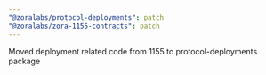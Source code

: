 ```yaml
---
"@zoralabs/protocol-deployments": patch
"@zoralabs/zora-1155-contracts": patch
---
```


Moved deployment related code from 1155 to protocol-deployments package
